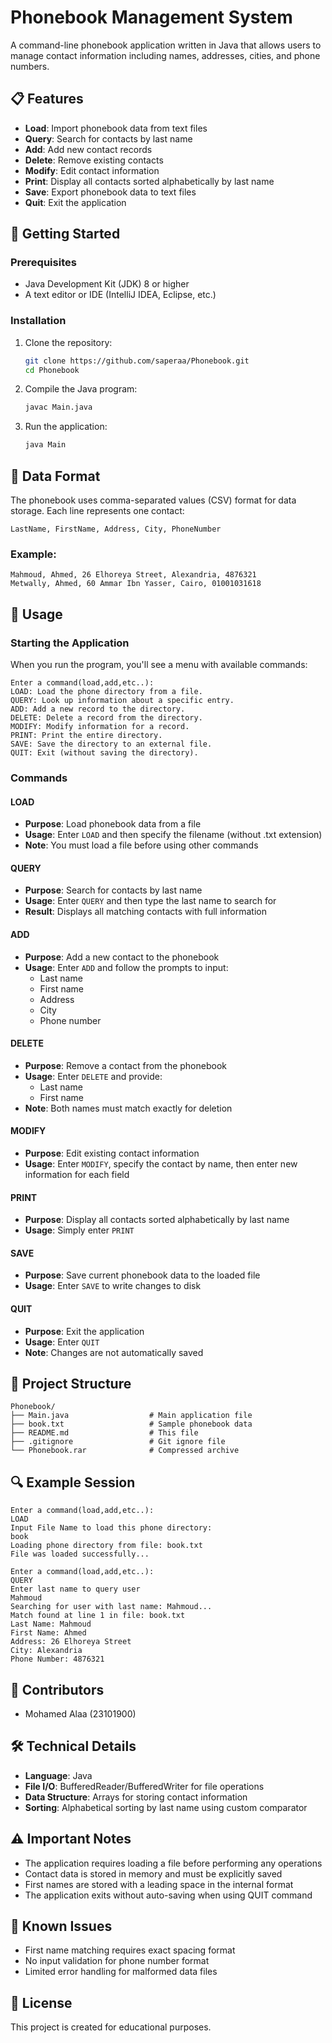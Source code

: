 # Phonebook Management System

A command-line phonebook application written in Java that allows users to manage contact information including names, addresses, cities, and phone numbers.

## 📋 Features

- **Load**: Import phonebook data from text files
- **Query**: Search for contacts by last name
- **Add**: Add new contact records
- **Delete**: Remove existing contacts
- **Modify**: Edit contact information
- **Print**: Display all contacts sorted alphabetically by last name
- **Save**: Export phonebook data to text files
- **Quit**: Exit the application

## 🚀 Getting Started

### Prerequisites

- Java Development Kit (JDK) 8 or higher
- A text editor or IDE (IntelliJ IDEA, Eclipse, etc.)

### Installation

1. Clone the repository:
   ```bash
   git clone https://github.com/saperaa/Phonebook.git
   cd Phonebook
   ```

2. Compile the Java program:
   ```bash
   javac Main.java
   ```

3. Run the application:
   ```bash
   java Main
   ```

## 💾 Data Format

The phonebook uses comma-separated values (CSV) format for data storage. Each line represents one contact:

```
LastName, FirstName, Address, City, PhoneNumber
```

### Example:
```
Mahmoud, Ahmed, 26 Elhoreya Street, Alexandria, 4876321
Metwally, Ahmed, 60 Ammar Ibn Yasser, Cairo, 01001031618
```

## 🔧 Usage

### Starting the Application

When you run the program, you'll see a menu with available commands:

```
Enter a command(load,add,etc..):
LOAD: Load the phone directory from a file.
QUERY: Look up information about a specific entry.
ADD: Add a new record to the directory.
DELETE: Delete a record from the directory.
MODIFY: Modify information for a record.
PRINT: Print the entire directory.
SAVE: Save the directory to an external file.
QUIT: Exit (without saving the directory).
```

### Commands

#### LOAD
- **Purpose**: Load phonebook data from a file
- **Usage**: Enter `LOAD` and then specify the filename (without .txt extension)
- **Note**: You must load a file before using other commands

#### QUERY
- **Purpose**: Search for contacts by last name
- **Usage**: Enter `QUERY` and then type the last name to search for
- **Result**: Displays all matching contacts with full information

#### ADD
- **Purpose**: Add a new contact to the phonebook
- **Usage**: Enter `ADD` and follow the prompts to input:
  - Last name
  - First name
  - Address
  - City
  - Phone number

#### DELETE
- **Purpose**: Remove a contact from the phonebook
- **Usage**: Enter `DELETE` and provide:
  - Last name
  - First name
- **Note**: Both names must match exactly for deletion

#### MODIFY
- **Purpose**: Edit existing contact information
- **Usage**: Enter `MODIFY`, specify the contact by name, then enter new information for each field

#### PRINT
- **Purpose**: Display all contacts sorted alphabetically by last name
- **Usage**: Simply enter `PRINT`

#### SAVE
- **Purpose**: Save current phonebook data to the loaded file
- **Usage**: Enter `SAVE` to write changes to disk

#### QUIT
- **Purpose**: Exit the application
- **Usage**: Enter `QUIT`
- **Note**: Changes are not automatically saved

## 📁 Project Structure

```
Phonebook/
├── Main.java                  # Main application file
├── book.txt                   # Sample phonebook data
├── README.md                  # This file
├── .gitignore                 # Git ignore file
└── Phonebook.rar              # Compressed archive
```

## 🔍 Example Session

```
Enter a command(load,add,etc..):
LOAD
Input File Name to load this phone directory:
book
Loading phone directory from file: book.txt
File was loaded successfully...

Enter a command(load,add,etc..):
QUERY
Enter last name to query user
Mahmoud
Searching for user with last name: Mahmoud...
Match found at line 1 in file: book.txt
Last Name: Mahmoud
First Name: Ahmed
Address: 26 Elhoreya Street
City: Alexandria
Phone Number: 4876321
```

## 👥 Contributors

- Mohamed Alaa (23101900)


## 🛠️ Technical Details

- **Language**: Java
- **File I/O**: BufferedReader/BufferedWriter for file operations
- **Data Structure**: Arrays for storing contact information
- **Sorting**: Alphabetical sorting by last name using custom comparator

## ⚠️ Important Notes

- The application requires loading a file before performing any operations
- Contact data is stored in memory and must be explicitly saved
- First names are stored with a leading space in the internal format
- The application exits without auto-saving when using QUIT command

## 🐛 Known Issues

- First name matching requires exact spacing format
- No input validation for phone number format
- Limited error handling for malformed data files

## 📄 License

This project is created for educational purposes.
